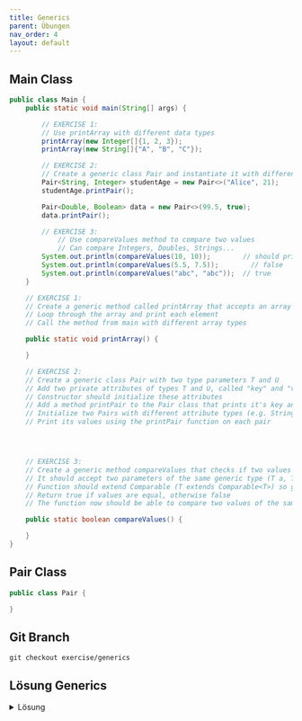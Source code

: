 ```yaml
---
title: Generics
parent: Übungen
nav_order: 4
layout: default
---
```


## Main Class
```java
public class Main {
    public static void main(String[] args) {

        // EXERCISE 1:
        // Use printArray with different data types
        printArray(new Integer[]{1, 2, 3});
        printArray(new String[]{"A", "B", "C"});

        // EXERCISE 2:
        // Create a generic class Pair and instantiate it with different types
        Pair<String, Integer> studentAge = new Pair<>("Alice", 21);
        studentAge.printPair();

        Pair<Double, Boolean> data = new Pair<>(99.5, true);
        data.printPair();

        // EXERCISE 3:
            // Use compareValues method to compare two values
            // Can compare Integers, Doubles, Strings...
        System.out.println(compareValues(10, 10));        // should print true
        System.out.println(compareValues(5.5, 7.5));        // false
        System.out.println(compareValues("abc", "abc"));  // true
    }

    // EXERCISE 1:
    // Create a generic method called printArray that accepts an array of any type
    // Loop through the array and print each element
    // Call the method from main with different array types

    public static void printArray() {

    }

    // EXERCISE 2:
    // Create a generic class Pair with two type parameters T and U
    // Add two private attributes of types T and U, called "key" and "value"
    // Constructor should initialize these attributes
    // Add a method printPair to the Pair class that prints it's key and value
    // Initialize two Pairs with different attribute types (e.g. String, Integer, Double...)
    // Print its values using the printPair function on each pair




    // EXERCISE 3:
    // Create a generic method compareValues that checks if two values are equal
    // It should accept two parameters of the same generic type (T a, T b)
    // Function should extend Comparable (T extends Comparable<T>) so generic values can be compared
    // Return true if values are equal, otherwise false
    // The function now should be able to compare two values of the same generic type for different types

    public static boolean compareValues() {

    }
}
```

## Pair Class
```java
public class Pair {

}
```

## Git Branch
```console
git checkout exercise/generics
```

## Lösung Generics

<details>
    <summary>
        Lösung
    </summary>
<div class="my-code-container">
    <h2>Main Class</h2>
    {% highlight java %}public class Main {
    public static void main(String[] args) {

        // EXERCISE 1:
        printArray(new Integer[]{1, 2, 3});
        printArray(new String[]{"A", "B", "C"});

        // EXERCISE 2:
        Pair<String, Integer> studentAge = new Pair<>("Alice", 21);
        studentAge.printPair();

        Pair<Double, Boolean> data = new Pair<>(99.5, true);
        data.printPair();

        // EXERCISE 3:
        System.out.println(compareValues(10, 10));        // true
        System.out.println(compareValues(5.5, 7.5));        // false
        System.out.println(compareValues("abc", "abc"));  // true
    }

    // EXERCISE 1:
    // Create a generic method called printArray that accepts an array of any type

    public static <T> void printArray(T[] array) {
        for (T element : array) {
            System.out.println(element);
        }
    }

    // EXERCISE 2:
    // Create a generic class Pair with two type parameters T and U


    // EXERCISE 3:
    // Create a generic method compareValues that checks if two values are equal

    public static <T extends Comparable<T>> boolean compareValues(T a, T b) {
        return a.compareTo(b) == 0;
    }
}{% endhighlight %}

    <h2>Pair Class</h2>
    {% highlight java %}// Generic class for EXERCISE 2
public class Pair<T, U> {
    private T key;
    private U value;

    public Pair(T key, U value) {
        this.key = key;
        this.value = value;
    }

    public void printPair() {
        System.out.println("Key: " + key + ", Value: " + value);
    }
}{% endhighlight %}
</div>
</details>